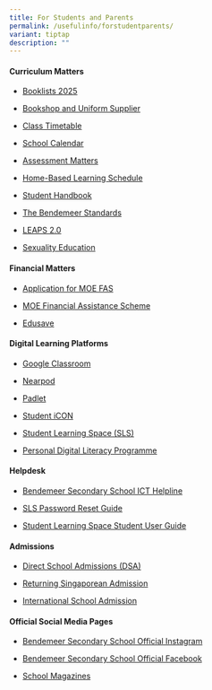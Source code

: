 ```yaml
---
title: For Students and Parents
permalink: /usefulinfo/forstudentparents/
variant: tiptap
description: ""
---
```

<h4><strong>Curriculum Matters</strong></h4>
<ul data-tight="true" class="tight">
<li>
<p><a href="/resources/booklists/" rel="noopener noreferrer nofollow" target="_blank">Booklists 2025</a>
</p>
</li>
<li>
<p><a href="/resources/booksuniform/" rel="noopener noreferrer nofollow" target="_blank">Bookshop and Uniform Supplier</a>
</p>
</li>
<li>
<p><a href="/resources/class-timetable/" rel="noopener noreferrer nofollow" target="_blank">Class Timetable</a>
</p>
</li>
<li>
<p><a href="/resources/schcalendar" rel="noopener noreferrer nofollow" target="_blank">School Calendar</a>
</p>
</li>
<li>
<p><a href="/assessment-intent/" rel="noopener noreferrer nofollow" target="_blank">Assessment Matters</a>
</p>
</li>
<li>
<p><a href="/hbl/" rel="noopener noreferrer nofollow" target="_blank">Home-Based Learning Schedule</a>
</p>
</li>
<li>
<p><a href="/student-handbook/intro/" rel="noopener noreferrer nofollow" target="_blank">Student Handbook</a>
</p>
</li>
<li>
<p><a href="/files/Forparents/Our_Bendemeer_Standards_2025.pdf" rel="noopener noreferrer nofollow" target="_blank">The Bendemeer Standards</a>
</p>
</li>
<li>
<p><a href="https://www.moe.gov.sg/education-in-sg/our-programmes/cca/leaps2-0" rel="noopener noreferrer nofollow" target="_blank">LEAPS 2.0</a>
</p>
</li>
<li>
<p><a href="/departments/cce/sexuality-education/" rel="noopener noreferrer nofollow" target="_blank">Sexuality Education</a>
</p>
</li>
</ul>
<h4><strong>Financial Matters</strong></h4>
<ul data-tight="true" class="tight">
<li>
<p><a href="/resources/moefas/" rel="noopener noreferrer nofollow" target="_blank">Application for MOE FAS</a>
</p>
</li>
<li>
<p><a href="https://www.moe.gov.sg/financial-matters/financial-assistance" rel="noopener noreferrer nofollow" target="_blank">MOE Financial Assistance Scheme</a>
</p>
</li>
<li>
<p><a href="https://www.moe.gov.sg/financial-matters/edusave-account" rel="noopener noreferrer nofollow" target="_blank">Edusave</a>
</p>
</li>
</ul>
<h4><strong>Digital Learning Platforms</strong></h4>
<ul data-tight="true" class="tight">
<li>
<p><a href="https://classroom.google.com" rel="noopener noreferrer nofollow" target="_blank">Google Classroom</a>
</p>
</li>
<li>
<p><a href="https://nearpod.com/" rel="noopener noreferrer nofollow" target="_blank">Nearpod</a>
</p>
</li>
<li>
<p><a href="https://bendemeersecondary.padlet.org" rel="noopener noreferrer nofollow" target="_blank">Padlet</a>
</p>
</li>
<li>
<p><a href="https://workspace.google.com/dashboard" rel="noopener noreferrer nofollow" target="_blank">Student iCON</a>
</p>
</li>
<li>
<p><a href="https://vle.learning.moe.edu.sg/login" rel="noopener noreferrer nofollow" target="_blank">Student Learning Space (SLS)</a>
</p>
</li>
<li>
<p><a href="/key-programmes/ndlp/ndlp-overview/" rel="noopener noreferrer nofollow" target="_blank">Personal Digital Literacy Programme</a>
</p>
</li>
</ul>
<h4><strong>Helpdesk</strong></h4>
<ul data-tight="true" class="tight">
<li>
<p><a href="https://go.gov.sg/bdms-icthelp" rel="noopener noreferrer nofollow" target="_blank">Bendemeer Secondary School ICT Helpline</a>
</p>
</li>
<li>
<p><a href="https://www.learning.moe.edu.sg/login-troubleshooting/authentication/reset-sls-password-student/" rel="noopener noreferrer nofollow" target="_blank">SLS Password Reset Guide</a>
</p>
</li>
<li>
<p><a href="https://www.learning.moe.edu.sg/student-user-guide/index/" rel="noopener noreferrer nofollow" target="_blank">Student Learning Space Student User Guide</a>
</p>
</li>
</ul>
<h4><strong>Admissions</strong></h4>
<ul data-tight="true" class="tight">
<li>
<p><a href="https://www.moe.gov.sg/secondary/dsa" rel="noopener noreferrer nofollow" target="_blank">Direct School Admissions (DSA)</a>
</p>
</li>
<li>
<p><a href="https://www.moe.gov.sg/returning-singaporeans" rel="noopener noreferrer nofollow" target="_blank">Returning Singaporean Admission</a>
</p>
</li>
<li>
<p><a href="https://www.moe.gov.sg/international-students" rel="noopener noreferrer nofollow" target="_blank">International School Admission</a>
</p>
</li>
</ul>
<h4><strong>Official Social Media Pages</strong></h4>
<ul data-tight="true" class="tight">
<li>
<p><a href="https://www.instagram.com/bendemeer_secondary_official" rel="noopener noreferrer nofollow" target="_blank">Bendemeer Secondary School Official Instagram</a>
</p>
</li>
<li>
<p><a href="https://www.facebook.com/BendemeerSecondaryOfficial" rel="noopener noreferrer nofollow" target="_blank">Bendemeer Secondary School Official Facebook</a>
</p>
</li>
<li>
<p><a href="/resources/sch-magazine/" rel="noopener noreferrer nofollow" target="_blank">School Magazines</a>
</p>
</li>
</ul>
<p></p>